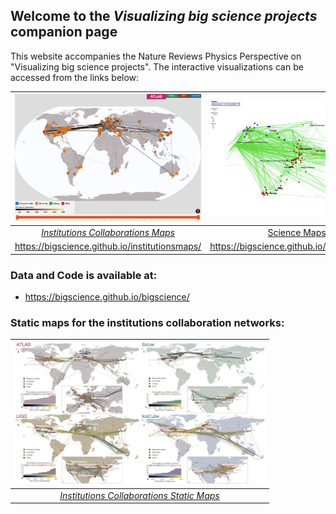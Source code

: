 ## Welcome to the *Visualizing big science projects* companion page

This website accompanies the Nature Reviews Physics Perspective on "Visualizing big science projects". The interactive visualizations can be accessed from the links below:

| [![img](institutionsmaps_thumb.png)](https://bigscience.github.io/institutionsmaps/) | [![img](sciencemaps_thumb.png)](https://bigscience.github.io/sciencemaps/) |
|:--:| :--: |
| [*Institutions Collaborations Maps*](https://bigscience.github.io/institutionsmaps/) | [Science Maps](https://bigscience.github.io/sciencemaps/) |
| https://bigscience.github.io/institutionsmaps/ | https://bigscience.github.io/sciencemaps/ |

### Data and Code is available at:
- https://bigscience.github.io/bigscience/


### Static maps for the institutions collaboration networks:
| [<img src="Institution Maps All Projects_thumb.jpg" width="400">](<https://bigscience.github.io/Institution Maps All Projects.pdf>) |
|:--:|
| [*Institutions Collaborations Static Maps*](<https://bigscience.github.io/Institution Maps All Projects.pdf>) |

